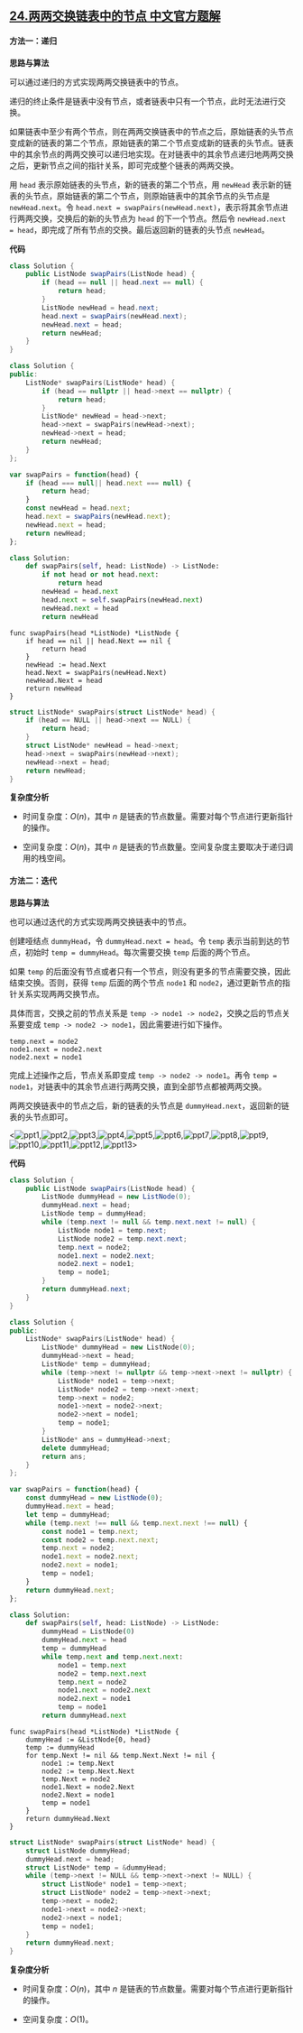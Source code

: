 ## [24.两两交换链表中的节点 中文官方题解](https://leetcode.cn/problems/swap-nodes-in-pairs/solutions/100000/liang-liang-jiao-huan-lian-biao-zhong-de-jie-di-91)
#### 方法一：递归

**思路与算法**

可以通过递归的方式实现两两交换链表中的节点。

递归的终止条件是链表中没有节点，或者链表中只有一个节点，此时无法进行交换。

如果链表中至少有两个节点，则在两两交换链表中的节点之后，原始链表的头节点变成新的链表的第二个节点，原始链表的第二个节点变成新的链表的头节点。链表中的其余节点的两两交换可以递归地实现。在对链表中的其余节点递归地两两交换之后，更新节点之间的指针关系，即可完成整个链表的两两交换。

用 `head` 表示原始链表的头节点，新的链表的第二个节点，用 `newHead` 表示新的链表的头节点，原始链表的第二个节点，则原始链表中的其余节点的头节点是 `newHead.next`。令 `head.next = swapPairs(newHead.next)`，表示将其余节点进行两两交换，交换后的新的头节点为 `head` 的下一个节点。然后令 `newHead.next = head`，即完成了所有节点的交换。最后返回新的链表的头节点 `newHead`。

**代码**

```Java [sol1-Java]
class Solution {
    public ListNode swapPairs(ListNode head) {
        if (head == null || head.next == null) {
            return head;
        }
        ListNode newHead = head.next;
        head.next = swapPairs(newHead.next);
        newHead.next = head;
        return newHead;
    }
}
```

```C++ [sol1-C++]
class Solution {
public:
    ListNode* swapPairs(ListNode* head) {
        if (head == nullptr || head->next == nullptr) {
            return head;
        }
        ListNode* newHead = head->next;
        head->next = swapPairs(newHead->next);
        newHead->next = head;
        return newHead;
    }
};
```

```JavaScript [sol1-JavaScript]
var swapPairs = function(head) {
    if (head === null|| head.next === null) {
        return head;
    }
    const newHead = head.next;
    head.next = swapPairs(newHead.next);
    newHead.next = head;
    return newHead;
};
```

```Python [sol1-Python3]
class Solution:
    def swapPairs(self, head: ListNode) -> ListNode:
        if not head or not head.next:
            return head
        newHead = head.next
        head.next = self.swapPairs(newHead.next)
        newHead.next = head
        return newHead
```

```Golang [sol1-Golang]
func swapPairs(head *ListNode) *ListNode {
    if head == nil || head.Next == nil {
        return head
    }
    newHead := head.Next
    head.Next = swapPairs(newHead.Next)
    newHead.Next = head
    return newHead
}
```

```C [sol1-C]
struct ListNode* swapPairs(struct ListNode* head) {
    if (head == NULL || head->next == NULL) {
        return head;
    }
    struct ListNode* newHead = head->next;
    head->next = swapPairs(newHead->next);
    newHead->next = head;
    return newHead;
}
```

**复杂度分析**

- 时间复杂度：$O(n)$，其中 $n$ 是链表的节点数量。需要对每个节点进行更新指针的操作。

- 空间复杂度：$O(n)$，其中 $n$ 是链表的节点数量。空间复杂度主要取决于递归调用的栈空间。

#### 方法二：迭代

**思路与算法**

也可以通过迭代的方式实现两两交换链表中的节点。

创建哑结点 `dummyHead`，令 `dummyHead.next = head`。令 `temp` 表示当前到达的节点，初始时 `temp = dummyHead`。每次需要交换 `temp` 后面的两个节点。

如果 `temp` 的后面没有节点或者只有一个节点，则没有更多的节点需要交换，因此结束交换。否则，获得 `temp` 后面的两个节点 `node1` 和 `node2`，通过更新节点的指针关系实现两两交换节点。

具体而言，交换之前的节点关系是 `temp -> node1 -> node2`，交换之后的节点关系要变成 `temp -> node2 -> node1`，因此需要进行如下操作。

```
temp.next = node2
node1.next = node2.next
node2.next = node1
```

完成上述操作之后，节点关系即变成 `temp -> node2 -> node1`。再令 `temp = node1`，对链表中的其余节点进行两两交换，直到全部节点都被两两交换。

两两交换链表中的节点之后，新的链表的头节点是 `dummyHead.next`，返回新的链表的头节点即可。

<![ppt1](https://assets.leetcode-cn.com/solution-static/24/1.png),![ppt2](https://assets.leetcode-cn.com/solution-static/24/2.png),![ppt3](https://assets.leetcode-cn.com/solution-static/24/3.png),![ppt4](https://assets.leetcode-cn.com/solution-static/24/4.png),![ppt5](https://assets.leetcode-cn.com/solution-static/24/5.png),![ppt6](https://assets.leetcode-cn.com/solution-static/24/6.png),![ppt7](https://assets.leetcode-cn.com/solution-static/24/7.png),![ppt8](https://assets.leetcode-cn.com/solution-static/24/8.png),![ppt9](https://assets.leetcode-cn.com/solution-static/24/9.png),![ppt10](https://assets.leetcode-cn.com/solution-static/24/10.png),![ppt11](https://assets.leetcode-cn.com/solution-static/24/11.png),![ppt12](https://assets.leetcode-cn.com/solution-static/24/12.png),![ppt13](https://assets.leetcode-cn.com/solution-static/24/13.png)>

**代码**

```Java [sol2-Java]
class Solution {
    public ListNode swapPairs(ListNode head) {
        ListNode dummyHead = new ListNode(0);
        dummyHead.next = head;
        ListNode temp = dummyHead;
        while (temp.next != null && temp.next.next != null) {
            ListNode node1 = temp.next;
            ListNode node2 = temp.next.next;
            temp.next = node2;
            node1.next = node2.next;
            node2.next = node1;
            temp = node1;
        }
        return dummyHead.next;
    }
}
```

```C++ [sol2-C++]
class Solution {
public:
    ListNode* swapPairs(ListNode* head) {
        ListNode* dummyHead = new ListNode(0);
        dummyHead->next = head;
        ListNode* temp = dummyHead;
        while (temp->next != nullptr && temp->next->next != nullptr) {
            ListNode* node1 = temp->next;
            ListNode* node2 = temp->next->next;
            temp->next = node2;
            node1->next = node2->next;
            node2->next = node1;
            temp = node1;
        }
        ListNode* ans = dummyHead->next;
        delete dummyHead;
        return ans;
    }
};
```

```JavaScript [sol2-JavaScript]
var swapPairs = function(head) {
    const dummyHead = new ListNode(0);
    dummyHead.next = head;
    let temp = dummyHead;
    while (temp.next !== null && temp.next.next !== null) {
        const node1 = temp.next;
        const node2 = temp.next.next;
        temp.next = node2;
        node1.next = node2.next;
        node2.next = node1;
        temp = node1;
    }
    return dummyHead.next;
};
```

```Python [sol2-Python3]
class Solution:
    def swapPairs(self, head: ListNode) -> ListNode:
        dummyHead = ListNode(0)
        dummyHead.next = head
        temp = dummyHead
        while temp.next and temp.next.next:
            node1 = temp.next
            node2 = temp.next.next
            temp.next = node2
            node1.next = node2.next
            node2.next = node1
            temp = node1
        return dummyHead.next
```

```Golang [sol2-Golang]
func swapPairs(head *ListNode) *ListNode {
    dummyHead := &ListNode{0, head}
    temp := dummyHead
    for temp.Next != nil && temp.Next.Next != nil {
        node1 := temp.Next
        node2 := temp.Next.Next
        temp.Next = node2
        node1.Next = node2.Next
        node2.Next = node1
        temp = node1
    }
    return dummyHead.Next
}
```

```C [sol2-C]
struct ListNode* swapPairs(struct ListNode* head) {
    struct ListNode dummyHead;
    dummyHead.next = head;
    struct ListNode* temp = &dummyHead;
    while (temp->next != NULL && temp->next->next != NULL) {
        struct ListNode* node1 = temp->next;
        struct ListNode* node2 = temp->next->next;
        temp->next = node2;
        node1->next = node2->next;
        node2->next = node1;
        temp = node1;
    }
    return dummyHead.next;
}
```

**复杂度分析**

- 时间复杂度：$O(n)$，其中 $n$ 是链表的节点数量。需要对每个节点进行更新指针的操作。

- 空间复杂度：$O(1)$。